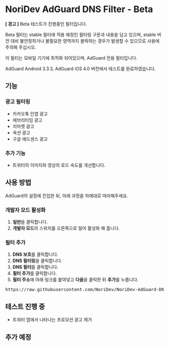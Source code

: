 # NoriDev AdGuard DNS Filter - Beta
**[ 경고 ]** Beta 테스트가 진행중인 필터입니다.

Beta 필터는 stable 필터에 적용 예정인 필터링 구문과 내용을 담고 있으며, stable 버전 대비 불안정하거나 불필요한 영역까지 블락하는 경우가 발생할 수 있으므로 사용에 주의해 주십시오.

이 필터는 모바일 기기에 최적화 되어있으며, AdGuard 전용 필터입니다.

AdGuard Android 3.3.3, AdGuard iOS 4.0 버전에서 테스트를 완료하였습니다.

## 기능
### 광고 필터링
- 카카오톡 인앱 광고
- 에브리타임 광고
- 지마켓 광고
- 옥션 광고
- 구글 애드센스 광고

### 추가 기능
- 트위터의 이미지와 영상의 로드 속도를 개선합니다.

## 사용 방법
AdGuard의 설정에 진입한 뒤, 아래 과정을 차례대로 따라해주세요.

### 개발자 모드 활성화
1. **일반**을 클릭합니다.
2. **개발자 모드**의 스위치를 오른쪽으로 밀어 활성화 해 줍니다.

### 필터 추가
1. **DNS 보호**를 클릭합니다.
2. **DNS 필터링**을 클릭합니다.
3. **DNS 필터**를 클릭합니다.
4. **필터 추가**를 클릭합니다.
5. **필터 주소**에 아래 링크를 붙여넣고 **다음**을 클릭한 뒤 **추가**를 누릅니다.
<pre>https://raw.githubusercontent.com/NoriDev/NoriDev-AdGuard-DNS-Filter/beta/filter/filter.txt</pre>

## 테스트 진행 중
- 트위터 앱에서 나타나는 프로모션 광고 제거

## 추가 예정
